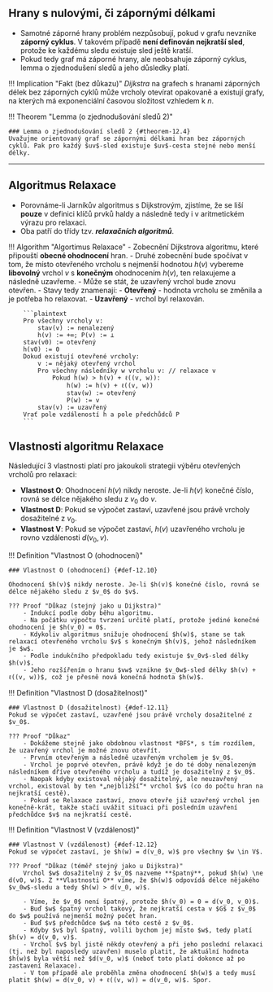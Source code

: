 ## Hrany s nulovými, či zápornými délkami

- Samotné záporné hrany problém nezpůsobují, pokud v grafu nevznike **záporný cyklus**. V takovém případě **není definován nejkratší sled**, protože ke každému sledu existuje sled ještě kratší.
- Pokud tedy graf má záporné hrany, ale neobsahuje záporný cyklus, lemma o zjednodušení sledů a jeho důsledky platí.

!!! Implication "Fakt (bez důkazu)"
    *Dijkstra* na grafech s hranami záporných délek bez záporných cyklů může vrcholy otevírat opakovaně a existují grafy, na kterých má exponenciální časovou složitost vzhledem k $n$.

<a id="theorem-12.4"></a>
!!! Theorem "Lemma (o zjednodušování sledů 2)"

    ### Lemma o zjednodušování sledů 2 {#theorem-12.4}
    Uvažujme orientovaný graf se zápornými délkami hran bez záporných cyklů. Pak pro každý $uv$-sled existuje $uv$-cesta stejné nebo menší délky.

---

## Algoritmus Relaxace

- Porovnáme-li Jarníkův algoritmus s Dijkstrovým, zjistíme, že se liší **pouze** v definici klíčů prvků haldy a následně tedy i v aritmetickém výrazu pro relaxaci.
- Oba patří do třídy tzv. ***relaxačních algoritmů***.

!!! Algorithm "Algortimus Relaxace"
    - Zobecnění Dijkstrova algoritmu, které připouští **obecné ohodnocení** hran.
    - Druhé zobecnění bude spočívat v tom, že místo otevřeného vrcholu s nejmenší hodnotou $h(v)$ vybereme **libovolný** vrchol $v$ s **konečným** ohodnocením $h(v)$, ten relaxujeme a následně uzavřeme.
    - Může se stát, že uzavřený vrchol bude znovu otevřen.
    - Stavy tedy znamenají:
    - **Otevřený** - hodnota vrcholu se změnila a je potřeba ho relaxovat.
    - **Uzavřený** - vrchol byl relaxován.

        ```plaintext
        Pro všechny vrcholy v:
            stav(v) := nenalezený
            h(v) := +∞; P(v) := ⊥
        stav(v0) := otevřený
        h(v0) := 0
        Dokud existují otevřené vrcholy:
            v := nějaký otevřený vrchol
            Pro všechny následníky w vrcholu v: // relaxace v
                Pokud h(w) > h(v) + ℓ((v, w)):
                    h(w) := h(v) + ℓ((v, w))
                    stav(w) := otevřený
                    P(w) := v
            stav(v) := uzavřený
        Vrať pole vzdáleností h a pole předchůdců P
        ```

## Vlastnosti algoritmu Relaxace

Následující 3 vlastnosti platí pro jakoukoli strategii výběru otevřených vrcholů pro relaxaci:

- **Vlastnost O**: Ohodnocení $h(v)$ nikdy neroste. Je-li $h(v)$ konečné číslo, rovná se délce nějakého sledu z $v_0$ do $v$.
- **Vlastnost D**: Pokud se výpočet zastaví, uzavřené jsou právě vrcholy dosažitelné z $v_0$.
- **Vlastnost V**: Pokud se výpočet zastaví, $h(v)$ uzavřeného vrcholu je rovno vzdálenosti $d(v_0, v)$.

<a id="def-12.10"></a>
!!! Definition "Vlastnost O (ohodnocení)"

    ### Vlastnost O (ohodnocení) {#def-12.10}
    
    Ohodnocení $h(v)$ nikdy neroste. Je-li $h(v)$ konečné číslo, rovná se délce nějakého sledu z $v_0$ do $v$.
    
    ??? Proof "Důkaz (stejný jako u Dijkstra)"
        - Indukcí podle doby běhu algoritmu.
        - Na počátku výpočtu tvrzení určitě platí, protože jediné konečné ohodnocení je $h(v_0) = 0$.
        - Kdykoliv algoritmus snižuje ohodnocení $h(w)$, stane se tak relaxací otevřeného vrcholu $v$ s konečným $h(v)$, jehož následníkem je $w$.
        - Podle indukčního předpokladu tedy existuje $v_0v$-sled délky $h(v)$.
        - Jeho rozšířením o hranu $vw$ vznikne $v_0w$-sled délky $h(v) + ℓ((v, w))$, což je přesně nová konečná hodnota $h(w)$.

<a id="def-12.11"></a>
!!! Definition "Vlastnost D (dosažitelnost)"

    ### Vlastnost D (dosažitelnost) {#def-12.11}
    Pokud se výpočet zastaví, uzavřené jsou právě vrcholy dosažitelné z $v_0$.
    
    ??? Proof "Důkaz"
        - Dokážeme stejně jako obdobnou vlastnost *BFS*, s tím rozdílem, že uzavřený vrchol je možné znovu otevřít.
        - Prvním otevřeným a následně uzavřeným vrcholem je $v_0$.
        - Vrchol je poprvé otevřen, právě když je do té doby nenalezeným následníkem dříve otevřeného vrcholu a tudíž je dosažitelný z $v_0$.
        - Naopak kdyby existoval nějaký dosažitelný, ale neuzavřený vrchol, existoval by ten *„nejbližší“* vrchol $v$ (co do počtu hran na nejkratší cestě).
        - Pokud se Relaxace zastaví, znovu otevře již uzavřený vrchol jen konečně-krát, takže stačí uvážit situaci při posledním uzavření předchůdce $v$ na nejkratší cestě.

<a id="def-12.12"></a>
!!! Definition "Vlastnost V (vzdálenost)"
    
    ### Vlastnost V (vzdálenost) {#def-12.12}
    Pokud se výpočet zastaví, je $h(w) = d(v_0, w)$ pro všechny $w \in V$.

    ??? Proof "Důkaz (téměř stejný jako u Dijkstra)"
        Vrchol $w$ dosažitelný z $v_0$ nazveme **špatný**, pokud $h(w) \ne d(v0, w)$. Z **Vlastnosti O** víme, že $h(w)$ odpovídá délce nějakého $v_0w$-sledu a tedy $h(w) > d(v_0, w)$.
        
        - Víme, že $v_0$ není špatný, protože $h(v_0) = 0 = d(v_0, v_0)$.
        - Buď $w$ špatný vrchol takový, že nejkratší cesta v $G$ z $v_0$ do $w$ používá nejmenší možný počet hran.
        - Buď $v$ předchůdce $w$ na této cestě z $v_0$.
        - Kdyby $v$ byl špatný, volili bychom jej místo $w$, tedy platí $h(v) = d(v_0, v)$.
        - Vrchol $v$ byl jistě někdy otevřený a při jeho poslední relaxaci (tj. než byl naposledy uzavřen) muselo platit, že aktuální hodnota $h(w)$ byla větší než $d(v_0, w)$ (neboť toto platí dokonce až po zastavení Relaxace).
        - V tom případě ale proběhla změna ohodnocení $h(w)$ a tedy musí platit $h(w) = d(v_0, v) + ℓ((v, w)) = d(v_0, w)$. Spor.
